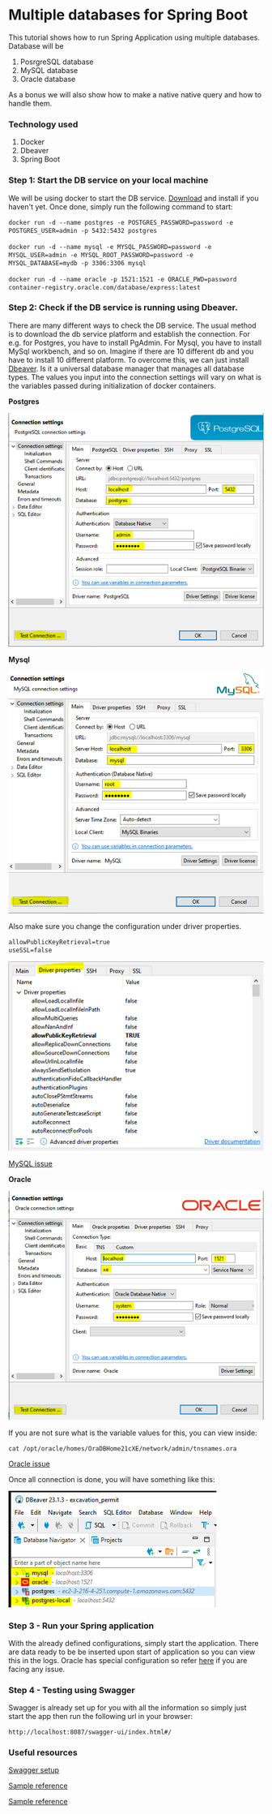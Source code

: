 # Multiple databases for Spring Boot

This tutorial shows how to run Spring Application using multiple databases. Database will be
1. PosrgreSQL database
2. MySQL database
3. Oracle database

As a bonus we will also show how to make a native native query and how to handle them.

### Technology used
1. Docker
2. Dbeaver
3. Spring Boot

### Step 1: Start the DB service on your local machine

We will be using docker to start the DB service. [Download](https://www.docker.com/products/docker-desktop/) and install if you haven't yet. Once done, simply run the following command to start:

    docker run -d --name postgres -e POSTGRES_PASSWORD=password -e POSTGRES_USER=admin -p 5432:5432 postgres

    docker run -d --name mysql -e MYSQL_PASSWORD=password -e MYSQL_USER=admin -e MYSQL_ROOT_PASSWORD=password -e MYSQL_DATABASE=mydb -p 3306:3306 mysql

    docker run -d --name oracle -p 1521:1521 -e ORACLE_PWD=password container-registry.oracle.com/database/express:latest

### Step 2: Check if the DB service is running using Dbeaver.

There are many different ways to check the DB service. The usual method is to download the db service platform and establish the connection. For e.g. for Postgres, you have to install PgAdmin. For Mysql, you have to install MySql workbench, and so on. Imagine if there are 10 different db and you have to install 10 different platform. To overcome this, we can just install [Dbeaver](https://dbeaver.io/download/). Is it a universal database manager that manages all database types. The values you input into the connection settings will vary on what is the variables passed during initialization of docker containers.

<b>Postgres</b>

![Image](./src/main/resources/connection-postgres.PNG)

<b>Mysql</b>

![Image](./src/main/resources/connection-mysql.PNG)

Also make sure you change the configuration under driver properties.

    allowPublicKeyRetrieval=true
    useSSL=false

![Image](./src/main/resources/driverpropertiesmysql.PNG)

[MySQL issue](https://stackoverflow.com/questions/50379839/connection-java-mysql-public-key-retrieval-is-not-allowed)

<b>Oracle</b>

![Image](./src/main/resources/connection-Oracle.PNG)

If you are not sure what is the variable values for this, you can view inside:

    cat /opt/oracle/homes/OraDBHome21cXE/network/admin/tnsnames.ora

[Oracle issue](https://logic.edchen.org/how-to-resolve-ora-12514-tns-listener-does-not-currently-know-of-service-requested-in-connect-descriptor/)


Once all connection is done, you will have something like this:

![Image](./src/main/resources/connectedDatabases.PNG)

### Step 3 - Run your Spring application

With the already defined configurations, simply start the application. There are data ready to be be inserted upon start of application so you can view this in the logs. Oracle has special configuration so refer [here](https://thorben-janssen.com/jdbc-connection-and-dialect-in-hibernate/) if you are facing any issue.

### Step 4 - Testing using Swagger

Swagger is already set up for you with all the information so simply just start the app then run the following url in your browser:

    http://localhost:8087/swagger-ui/index.html#/

### Useful resources

[Swagger setup](https://medium.com/@stefan.paladuta17/spring-boot-using-swagger-at-maximum-grouping-definition-tag-2b25eb39a0cb)

[Sample reference](https://github.com/spring-framework-guru/sfg-blog-posts/blob/api-gateway/multiple-data-sources/src/main/java/guru/springframework/multipledatasources/model/member/Member.java)

[Sample reference](https://github.com/eugenp/tutorials/blob/master/persistence-modules/spring-data-jpa-enterprise-2/src/main/java/com/baeldung/multipledb/PersistenceProductConfiguration.java)




